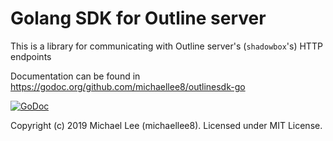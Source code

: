 # Golang SDK for Outline server

This is a library for communicating with Outline server's (`shadowbox`'s) HTTP endpoints

Documentation can be found in https://godoc.org/github.com/michaellee8/outlinesdk-go

[![GoDoc](https://godoc.org/github.com/michaellee8/outlinesdk-go?status.svg)](https://godoc.org/github.com/michaellee8/outlinesdk-go)

Copyright (c) 2019 Michael Lee (michaellee8). Licensed under MIT License.